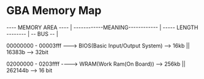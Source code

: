 # GBA Memory Map

----  MEMORY AREA  ---- | ------------MEANING------------ | ----- LENGTH -------- | -- BUS -- |
                        
00000000 - 00003fff ---> BIOS(Basic Input/Output System) --> 16kb || 16383b --> 32bit

02000000 - 0203ffff ----> WRAM(Work Ram(On Board)) --> 256kb || 262144b --> 16 bit
